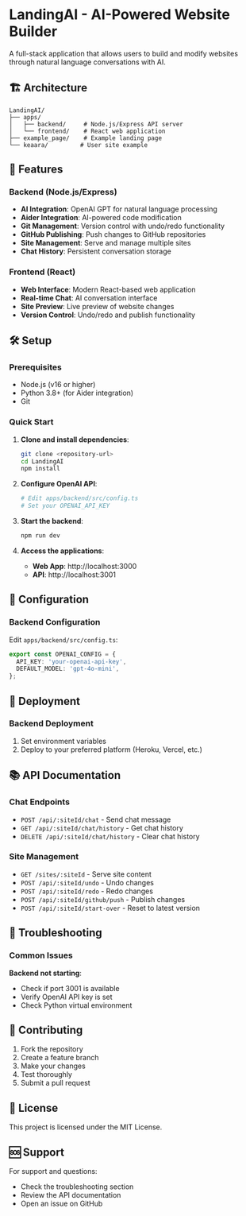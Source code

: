 # LandingAI - AI-Powered Website Builder

A full-stack application that allows users to build and modify websites through natural language conversations with AI.

## 🏗️ Architecture

```
LandingAI/
├── apps/
│   ├── backend/     # Node.js/Express API server
│   └── frontend/    # React web application
├── example_page/    # Example landing page
└── keaara/         # User site example
```

## 🚀 Features

### Backend (Node.js/Express)
- **AI Integration**: OpenAI GPT for natural language processing
- **Aider Integration**: AI-powered code modification
- **Git Management**: Version control with undo/redo functionality
- **GitHub Publishing**: Push changes to GitHub repositories
- **Site Management**: Serve and manage multiple sites
- **Chat History**: Persistent conversation storage

### Frontend (React)
- **Web Interface**: Modern React-based web application
- **Real-time Chat**: AI conversation interface
- **Site Preview**: Live preview of website changes
- **Version Control**: Undo/redo and publish functionality


## 🛠️ Setup

### Prerequisites
- Node.js (v16 or higher)
- Python 3.8+ (for Aider integration)
- Git

### Quick Start

1. **Clone and install dependencies**:
   ```bash
   git clone <repository-url>
   cd LandingAI
   npm install
   ```

2. **Configure OpenAI API**:
   ```bash
   # Edit apps/backend/src/config.ts
   # Set your OPENAI_API_KEY
   ```

3. **Start the backend**:
   ```bash
   npm run dev
   ```

4. **Access the applications**:
   - **Web App**: http://localhost:3000
   - **API**: http://localhost:3001


## 🔧 Configuration

### Backend Configuration
Edit `apps/backend/src/config.ts`:
```typescript
export const OPENAI_CONFIG = {
  API_KEY: 'your-openai-api-key',
  DEFAULT_MODEL: 'gpt-4o-mini',
};
```


## 🚀 Deployment

### Backend Deployment
1. Set environment variables
2. Deploy to your preferred platform (Heroku, Vercel, etc.)


## 📚 API Documentation

### Chat Endpoints
- `POST /api/:siteId/chat` - Send chat message
- `GET /api/:siteId/chat/history` - Get chat history
- `DELETE /api/:siteId/chat/history` - Clear chat history

### Site Management
- `GET /sites/:siteId` - Serve site content
- `POST /api/:siteId/undo` - Undo changes
- `POST /api/:siteId/redo` - Redo changes
- `POST /api/:siteId/github/push` - Publish changes
- `POST /api/:siteId/start-over` - Reset to latest version

## 🐛 Troubleshooting

### Common Issues

**Backend not starting**:
- Check if port 3001 is available
- Verify OpenAI API key is set
- Check Python virtual environment



## 🤝 Contributing

1. Fork the repository
2. Create a feature branch
3. Make your changes
4. Test thoroughly
5. Submit a pull request

## 📄 License

This project is licensed under the MIT License.

## 🆘 Support

For support and questions:
- Check the troubleshooting section
- Review the API documentation
- Open an issue on GitHub
